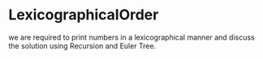 # LexicographicalOrder
we are required to print numbers in a lexicographical manner and discuss the solution using Recursion and Euler Tree.
